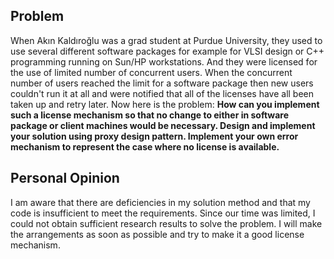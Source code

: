 ## Problem

When Akın Kaldıroğlu was a grad student at Purdue University, they used to use several different
software packages for example for VLSI design or C++ programming running on Sun/HP
workstations. And they were licensed for the use of limited number of concurrent
users. When the concurrent number of users reached the limit for a software package
then new users couldn't run it at all and were notified that all of the licenses
have all been taken up and retry later. Now here is the problem: **How can you implement
such a license mechanism so that no change to either in software package or client
machines would be necessary. Design and implement your solution using proxy design
pattern. Implement your own error mechanism to represent the case where no license
is available.**

## Personal Opinion

I am aware that there are deficiencies in my solution method and that my code is insufficient to meet the requirements.
Since our time was limited, I could not obtain sufficient research results to solve the problem.
I will make the arrangements as soon as possible and try to make it a good license mechanism.